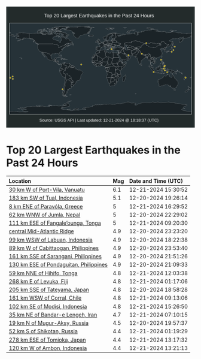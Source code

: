 ![Map](./map.png)

# Top 20 Largest Earthquakes in the Past 24 Hours

| Location | Mag | Date and Time (UTC) |
|:---|:---|:---|
| [30 km W of Port-Vila, Vanuatu](https://earthquake.usgs.gov/earthquakes/eventpage/us7000p0lv) | 6.1 | 12-21-2024 15:30:52 |
| [183 km SW of Tual, Indonesia](https://earthquake.usgs.gov/earthquakes/eventpage/us7000p0ge) | 5.1 | 12-20-2024 19:26:14 |
| [8 km ENE of Paravóla, Greece](https://earthquake.usgs.gov/earthquakes/eventpage/us7000p0m4) | 5 | 12-21-2024 16:29:52 |
| [62 km WNW of Jumla, Nepal](https://earthquake.usgs.gov/earthquakes/eventpage/us7000p0hw) | 5 | 12-20-2024 22:29:02 |
| [111 km ESE of Fangale’ounga, Tonga](https://earthquake.usgs.gov/earthquakes/eventpage/us7000p0ks) | 5 | 12-21-2024 09:20:30 |
| [central Mid-Atlantic Ridge](https://earthquake.usgs.gov/earthquakes/eventpage/us7000p0i6) | 4.9 | 12-20-2024 23:23:20 |
| [99 km WSW of Labuan, Indonesia](https://earthquake.usgs.gov/earthquakes/eventpage/us7000p0fh) | 4.9 | 12-20-2024 18:22:38 |
| [89 km W of Cabittaogan, Philippines](https://earthquake.usgs.gov/earthquakes/eventpage/us7000p0ia) | 4.9 | 12-20-2024 23:53:40 |
| [161 km SSE of Sarangani, Philippines](https://earthquake.usgs.gov/earthquakes/eventpage/us7000p0hq) | 4.9 | 12-20-2024 21:51:26 |
| [130 km ESE of Pondaguitan, Philippines](https://earthquake.usgs.gov/earthquakes/eventpage/us7000p0h2) | 4.9 | 12-20-2024 21:09:33 |
| [59 km NNE of Hihifo, Tonga](https://earthquake.usgs.gov/earthquakes/eventpage/us7000p0l5) | 4.8 | 12-21-2024 12:03:38 |
| [268 km E of Levuka, Fiji](https://earthquake.usgs.gov/earthquakes/eventpage/us7000p0ip) | 4.8 | 12-21-2024 01:17:06 |
| [205 km SSE of Tateyama, Japan](https://earthquake.usgs.gov/earthquakes/eventpage/us7000p0fs) | 4.8 | 12-20-2024 18:58:28 |
| [161 km WSW of Corral, Chile](https://earthquake.usgs.gov/earthquakes/eventpage/us7000p0kp) | 4.8 | 12-21-2024 09:13:06 |
| [102 km SE of Modisi, Indonesia](https://earthquake.usgs.gov/earthquakes/eventpage/us7000p0lu) | 4.8 | 12-21-2024 15:26:50 |
| [35 km NE of Bandar-e Lengeh, Iran](https://earthquake.usgs.gov/earthquakes/eventpage/us7000p0kc) | 4.7 | 12-21-2024 07:10:15 |
| [19 km N of Mugur-Aksy, Russia](https://earthquake.usgs.gov/earthquakes/eventpage/us7000p0gm) | 4.5 | 12-20-2024 19:57:37 |
| [52 km S of Shikotan, Russia](https://earthquake.usgs.gov/earthquakes/eventpage/us7000p0it) | 4.4 | 12-21-2024 01:19:29 |
| [278 km ESE of Tomioka, Japan](https://earthquake.usgs.gov/earthquakes/eventpage/us7000p0lb) | 4.4 | 12-21-2024 13:17:32 |
| [120 km W of Ambon, Indonesia](https://earthquake.usgs.gov/earthquakes/eventpage/us7000p0la) | 4.4 | 12-21-2024 13:21:13 |
